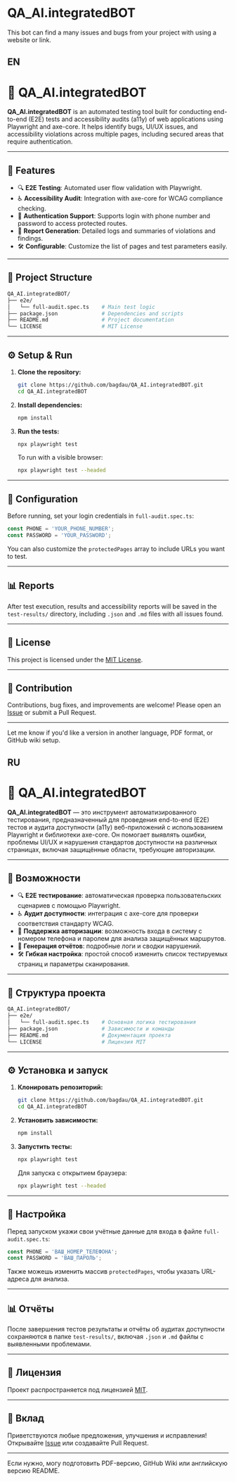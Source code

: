 # QA_AI.integratedBOT
This bot can find a many issues and bugs from your project with using a website or link.


## EN
# 🤖 QA_AI.integratedBOT

**QA_AI.integratedBOT** is an automated testing tool built for conducting end-to-end (E2E) tests and accessibility audits (a11y) of web applications using Playwright and axe-core. It helps identify bugs, UI/UX issues, and accessibility violations across multiple pages, including secured areas that require authentication.

---

## 🚀 Features

- 🔍 **E2E Testing**: Automated user flow validation with Playwright.
- ♿ **Accessibility Audit**: Integration with axe-core for WCAG compliance checking.
- 🔐 **Authentication Support**: Supports login with phone number and password to access protected routes.
- 📄 **Report Generation**: Detailed logs and summaries of violations and findings.
- 🛠️ **Configurable**: Customize the list of pages and test parameters easily.

---

## 📁 Project Structure

```bash
QA_AI.integratedBOT/
├── e2e/
│   └── full-audit.spec.ts    # Main test logic
├── package.json              # Dependencies and scripts
├── README.md                 # Project documentation
└── LICENSE                   # MIT License
```

---

## ⚙️ Setup & Run

1. **Clone the repository:**

   ```bash
   git clone https://github.com/bagdau/QA_AI.integratedBOT.git
   cd QA_AI.integratedBOT
   ```

2. **Install dependencies:**

   ```bash
   npm install
   ```

3. **Run the tests:**

   ```bash
   npx playwright test
   ```

   To run with a visible browser:

   ```bash
   npx playwright test --headed
   ```

---

## 🔧 Configuration

Before running, set your login credentials in `full-audit.spec.ts`:

```ts
const PHONE = 'YOUR_PHONE_NUMBER';
const PASSWORD = 'YOUR_PASSWORD';
```

You can also customize the `protectedPages` array to include URLs you want to test.

---

## 📊 Reports

After test execution, results and accessibility reports will be saved in the `test-results/` directory, including `.json` and `.md` files with all issues found.

---

## 📜 License

This project is licensed under the [MIT License](LICENSE).

---

## 🤝 Contribution

Contributions, bug fixes, and improvements are welcome! Please open an [Issue](https://github.com/bagdau/QA_AI.integratedBOT/issues) or submit a Pull Request.

---

Let me know if you'd like a version in another language, PDF format, or GitHub wiki setup.  


## RU

# 🤖 QA_AI.integratedBOT

**QA_AI.integratedBOT** — это инструмент автоматизированного тестирования, предназначенный для проведения end-to-end (E2E) тестов и аудита доступности (a11y) веб-приложений с использованием Playwright и библиотеки axe-core. Он помогает выявлять ошибки, проблемы UI/UX и нарушения стандартов доступности на различных страницах, включая защищённые области, требующие авторизации.

---

## 🚀 Возможности

- 🔍 **E2E тестирование**: автоматическая проверка пользовательских сценариев с помощью Playwright.
- ♿ **Аудит доступности**: интеграция с axe-core для проверки соответствия стандарту WCAG.
- 🔐 **Поддержка авторизации**: возможность входа в систему с номером телефона и паролем для анализа защищённых маршрутов.
- 📄 **Генерация отчётов**: подробные логи и сводки нарушений.
- 🛠️ **Гибкая настройка**: простой способ изменить список тестируемых страниц и параметры сканирования.

---

## 📁 Структура проекта

```bash
QA_AI.integratedBOT/
├── e2e/
│   └── full-audit.spec.ts    # Основная логика тестирования
├── package.json              # Зависимости и команды
├── README.md                 # Документация проекта
└── LICENSE                   # Лицензия MIT
```

---

## ⚙️ Установка и запуск

1. **Клонировать репозиторий:**

   ```bash
   git clone https://github.com/bagdau/QA_AI.integratedBOT.git
   cd QA_AI.integratedBOT
   ```

2. **Установить зависимости:**

   ```bash
   npm install
   ```

3. **Запустить тесты:**

   ```bash
   npx playwright test
   ```

   Для запуска с открытием браузера:

   ```bash
   npx playwright test --headed
   ```

---

## 🔧 Настройка

Перед запуском укажи свои учётные данные для входа в файле `full-audit.spec.ts`:

```ts
const PHONE = 'ВАШ_НОМЕР_ТЕЛЕФОНА';
const PASSWORD = 'ВАШ_ПАРОЛЬ';
```

Также можешь изменить массив `protectedPages`, чтобы указать URL-адреса для анализа.

---

## 📊 Отчёты

После завершения тестов результаты и отчёты об аудитах доступности сохраняются в папке `test-results/`, включая `.json` и `.md` файлы с выявленными проблемами.

---

## 📜 Лицензия

Проект распространяется под лицензией [MIT](LICENSE).

---

## 🤝 Вклад

Приветствуются любые предложения, улучшения и исправления! Открывайте [Issue](https://github.com/bagdau/QA_AI.integratedBOT/issues) или создавайте Pull Request.

---

Если нужно, могу подготовить PDF-версию, GitHub Wiki или английскую версию README. 
